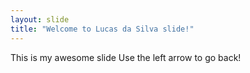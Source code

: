 ```yaml
---
layout: slide
title: "Welcome to Lucas da Silva slide!"
---
```

This is my awesome slide
Use the left arrow to go back!
